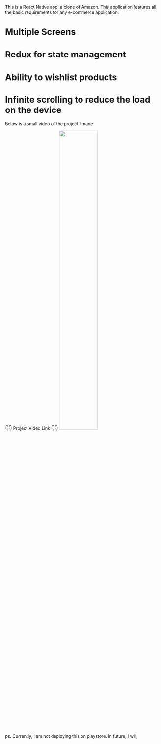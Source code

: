 
This is a React Native app, a clone of Amazon. 
This application features all the basic requirements for any e-commerce application.
# Multiple Screens
# Redux for state management
# Ability to wishlist products
# Infinite scrolling to reduce the load on the device

Below is a small video of the project I made.


👇👇 Project Video Link 👇👇
[<img src="https://m.media-amazon.com/images/G/31/social_share/amazon_logo._CB633266945_.png" width="50%">](https://drive.google.com/file/d/1Ak9ZCvQDDIpCB6FnfBypPiQhXTzrMxzo/view?usp=drive_link "Now in Android: 55")


ps. Currently, I am not deploying this on playstore. In future, I will,
